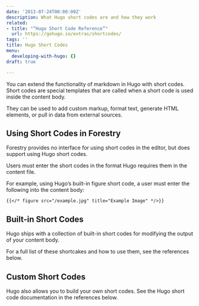 ```yaml
---
date: '2013-07-24T00:00:00Z'
description: What Hugo short codes are and how they work
related:
- title: "“Hugo Short Code Reference”"
  url: https://gohugo.io/extras/shortcodes/
tags: ''
title: Hugo Short Codes
menu:
  developing-with-hugo: {}
draft: true

---
```

You can extend the functionality of markdown in Hugo with short codes. Short codes are special templates that are called when a short code is used inside the content body.

They can be used to add custom markup, format text, generate HTML elements, or pull in data from external sources.

## Using Short Codes in Forestry
Forestry provides no interface for using short codes in the editor, but does support using Hugo short codes.

Users must enter the short codes in the format Hugo requires them in the content file.

For example, using Hugo’s built-in figure short code, a user must enter the following into the content body:

```
{{</* figure src="/example.jpg" title="Example Image" */>}}
```

## Built-in Short Codes
Hugo ships with a collection of built-in short codes for modifying the output of your content body.

For a full list of these shortcakes and how to use them, see the references below.

## Custom Short Codes
Hugo also allows you to build your own short codes. See the Hugo short code documentation in the references below.
